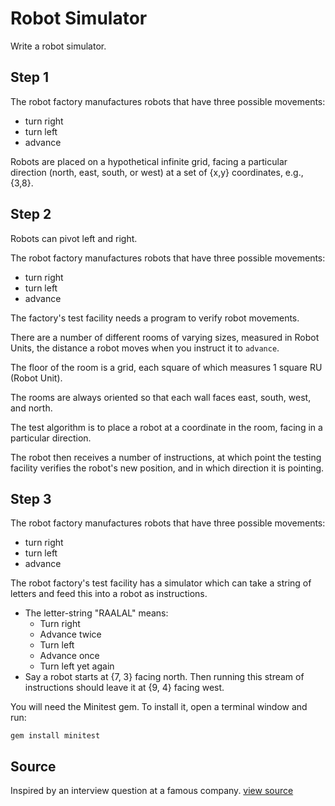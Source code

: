# Robot Simulator

Write a robot simulator.

## Step 1

The robot factory manufactures robots that have three possible
movements:

- turn right
- turn left
- advance

Robots are placed on a hypothetical infinite grid, facing a particular
direction (north, east, south, or west) at a set of {x,y} coordinates,
e.g., {3,8}.

## Step 2

Robots can pivot left and right.

The robot factory manufactures robots that have three possible
movements:

- turn right
- turn left
- advance

The factory's test facility needs a program to verify robot movements.

There are a number of different rooms of varying sizes, measured in
Robot Units, the distance a robot moves when you instruct it to
`advance`.

The floor of the room is a grid, each square of which measures 1 square
RU (Robot Unit).

The rooms are always oriented so that each wall faces east, south, west,
and north.

The test algorithm is to place a robot at a coordinate in the room,
facing in a particular direction.

The robot then receives a number of instructions, at which point the
testing facility verifies the robot's new position, and in which
direction it is pointing.

## Step 3

The robot factory manufactures robots that have three possible
movements:

- turn right
- turn left
- advance

The robot factory's test facility has a simulator which can take a
string of letters and feed this into a robot as instructions.

- The letter-string "RAALAL" means:
  - Turn right
  - Advance twice
  - Turn left
  - Advance once
  - Turn left yet again
- Say a robot starts at {7, 3} facing north. Then running this stream
  of instructions should leave it at {9, 4} facing west.

You will need the Minitest gem. To install it, open a
terminal window and run:

    gem install minitest

## Source

Inspired by an interview question at a famous company. [view source]()
